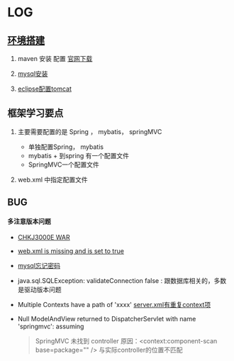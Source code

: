 ﻿# LOG

## [环境搭建](https://www.cnblogs.com/iflytek/p/7096481.html)

1. maven 安装 配置 [官网下载](https://www.cnblogs.com/teach/p/5906425.html)

2. [mysql安装](https://www.cnblogs.com/reyinever/p/8551977.html)

3. [eclipse配置tomcat](http://www.cnblogs.com/2016-10-07/p/7298515.html)

## 框架学习要点

1. 主要需要配置的是 Spring ， mybatis， springMVC
	+ 单独配置Spring， mybatis
	+ mybatis + 到spring 有一个配置文件
	+ SpringMVC一个配置文件

2. web.xml 中指定配置文件

## BUG

#### 多注意版本问题 
>

+ [CHKJ3000E WAR](https://bgasparotto.com/chkj3000e-war-validation-failed-eclipse-error/)

+ [web.xml is missing and is set to true](https://blog.csdn.net/sinat_22911279/article/details/77454139)

+ [mysql忘记密码](https://blog.csdn.net/whimewcm/article/details/83621358)

+ java.sql.SQLException: validateConnection false : 跟数据库相关的，多数是驱动版本问题

+ Multiple Contexts have a path of 'xxxx' [server.xml有重复context项](https://blog.csdn.net/ivanzhangqf/article/details/50326533)

+ Null ModelAndView returned to DispatcherServlet with name 'springmvc': assuming 
	> SpringMVC 未找到 controller 原因：<context:component-scan base=package="" /> 与实际controller的位置不匹配